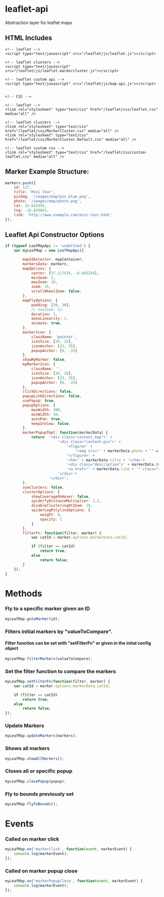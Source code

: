 # leaflet-api
Abstraction layer for leaflet maps


## HTML Includes
<head>
	<!-- JAVASCRIPT -->

	<!-- leaflet -->
	<script type="text/javascript" src="/leaflet/js/leaflet.js"></script>

	<!-- leaflet clusters -->
	<script type="text/javascript" src="/leaflet/js/leaflet.markercluster.js"></script>

	<!-- leaflet custom api -->
	<script type="text/javascript" src="/leaflet/js/map-api.js"></script>


	<!-- CSS -->

	<!-- leaflet -->
	<link rel="stylesheet" type="text/css" href="/leaflet/css/leaflet.css" media="all" />

	<!-- leaflet clusters -->
	<link rel="stylesheet" type="text/css" href="/leaflet/css/MarkerCluster.css" media="all" />
	<link rel="stylesheet" type="text/css" href="/leaflet/css/MarkerCluster.Default.css" media="all" />

	<!-- leaflet custom css -->
	<link rel="stylesheet" type="text/css" href="/leaflet/css/custom-leaflet.css" media="all" />
</head>


## Marker Example Structure:
```javascript
markers.push({
	id: 127,
	title: 'Mini Tour',
	pinImg: '/images/map/pin_blue.png',
	photo: '/images/map/photo.png',
	lat: 32.642656,
	lng: -16.829063,
	link: 'http://www.example.com/mini-tour.html'
});
```



## Leaflet Api Constructor Options
```javascript
if (typeof LeafMapApi != 'undefined') {
	var myLeafMap = new LeafMapApi({

		mapIdSelector: mapContainer,
		markersData: markers,
		mapOptions: {
			center: [37.117435, -8.645256],
			minZoom: 2,
			maxZoom: 18,
			zoom: 15,
			scrollWheelZoom: false,
		},
		mapFlyOptions: {
			padding: [30, 30],
			// maxZoom: 12,
			duration: 1,
			easeLinearity: 1,
			animate: true,
		},
		markerIcon: {
			className: 'pointer',
			iconSize: [26, 35],
			iconAnchor: [15, 35],
			popupAnchor: [0, -35]
		},
		showMyMarker: false,
		myMarkerIcon: {
			className: '',
			iconSize: [26, 26],
			iconAnchor: [15, 35],
			popupAnchor: [0, -35]
		},
		clickDirections: false,
		popupLinkDirections: false,
		usePopup: true,
		popupOptions: {
			maxWidth: 300,
			minWidth: 50,
			autoPan: true,
			keepInView: false,
		},
		markerPopupTmpl: function(markerData) {
			return 	'<div class="content_map">' +
						'<div class="content-pin">' +
							'<figure>' +
								'<img src="' + markerData.photo + '" width="296" height="221" />' +
							'</figure>' +
							'<h4>' + markerData.title + '</h4>'+
							'<div class="description">' + markerData.descp + '</div>'+
							'<a href="' + markerData.link + '" class="readmore_whatdo">Ver mais...</a>' +
						'</div>'+
					'</div>';
		},
		useClusters: false,
		clusterOptions: {
			showCoverageOnHover: false,
			spiderfyDistanceMultiplier: 1.2,
			disableClusteringAtZoom: 18,
			spiderLegPolylineOptions: {
				weight: 0,
				opacity: 1
			}
		},
		filterFn: function(filter, marker) {
			var catId = marker.options.markerData.catId;

			if (filter == catId)
				return true;
			else
				return false;
		}
	});
}
```


# Methods

### Fly to a specific marker given an ID
```javascript
myLeafMap.gotoMarker(id);
```

### Filters initial markers by "valueToCompare".
#### Filter function can be set with "setFilterFn" or given in the inital config object
```javascript
myLeafMap.filterMarkers(valueToCompare);
```

### Set the filter function to compare the markers
```javascript
myLeafMap.setFilterFn(function(filter, marker) {
	var catId = marker.options.markerData.catId;

	if (filter == catId)
		return true;
	else
		return false;
});
```

### Update Markers
```javascript
myLeafMap.updateMarkers(markers);
```

### Shows all markers
```javascript
myLeafMap.showAllMarkers();
```

### Closes all or specific popup
```javascript
myLeafMap.closePopup(popup);
```

### Fly to bounds previously set
```javascript
myLeafMap.flyToBounds();
```


# Events

### Called on marker click
```javascript
myLeafMap.on('markerClick', function(event, markerEvent) {
	console.log(markerEvent);
});
```

### Called on marker popup close
```javascript
myLeafMap.on('markerPopupClose', function(event, markerEvent) {
	console.log(markerEvent);
});
```
